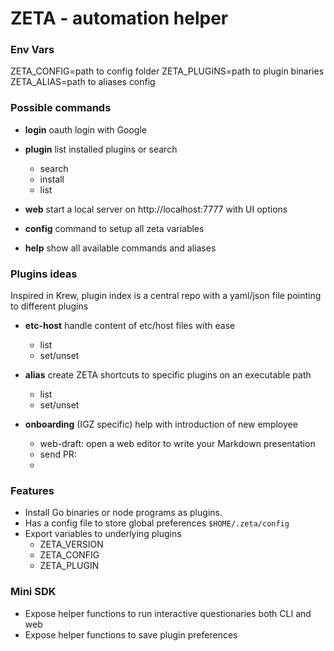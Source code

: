

# ZETA - automation helper


### Env Vars
ZETA_CONFIG=path to config folder
ZETA_PLUGINS=path to plugin binaries
ZETA_ALIAS=path to aliases config

### Possible commands 

- **login**  oauth login with Google

- **plugin** list installed plugins or search
	- search 
	- install 
	- list 

- **web**  start a local server on http://localhost:7777 with UI options
- **config** command to setup all zeta variables
- **help** show all available commands and aliases


### Plugins ideas

Inspired in Krew, plugin index is a central repo with a yaml/json file pointing to different plugins

- **etc-host** handle content of etc/host files with ease
	- list 
	- set/unset

- **alias** create ZETA shortcuts to specific plugins on an executable path
	- list
	- set/unset

- **onboarding** (IGZ specific) help with introduction of new employee
	- web-draft: open a web editor to write your Markdown presentation
	- send PR:
	- 


### Features
- Install Go binaries or node programs as plugins. 
- Has a config file to store global preferences `$HOME/.zeta/config`
- Export variables to underlying plugins
	- ZETA_VERSION
	- ZETA_CONFIG
	- ZETA_PLUGIN

### Mini SDK
- Expose helper functions to run interactive questionaries both CLI and web
- Expose helper functions to save plugin preferences
<!--stackedit_data:
eyJoaXN0b3J5IjpbMTIxNzQwOTEwOSwtMTAzMjg4NjM2NV19
-->